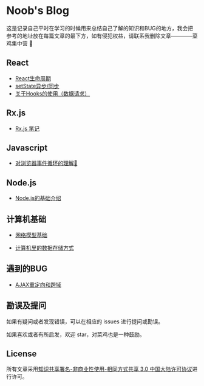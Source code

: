 # Noob's Blog

这是记录自己平时在学习的时候用来总结自己了解的知识和BUG的地方，我会把参考的地址放在每篇文章的最下方，如有侵犯权益，请联系我删除文章————菜鸡集中营 🤔

## React 

- [React生命周期](https://github.com/WeiShengv99/Noop_Issure_Blog/issues/7)
- [setState异步/同步](https://github.com/WeiShengv99/Noop_Issure_Blog/issues/6)
- [关于Hooks的使用（数据请求）](https://github.com/NewSimpleLife/Noop_Issure_Blog/issues/1#issue-473197777)


## Rx.js 

- [Rx.js 笔记](https://github.com/WeiShengv99/Noop_Issure_Blog/issues/8)


## Javascript

- [对浏览器事件循环的理解🤔](https://github.com/NewSimpleLife/My-Issure-Blog/issues/2)


## Node.js

- [Node.js的基础介绍](https://github.com/WeiShengv99/Noop_Issure_Blog/issues/5)


## 计算机基础

- [网络模型基础](https://github.com/WeiShengv99/Noop_Issure_Blog/issues/3)
  
- [计算机里的数据存储方式](https://github.com/WeiShengv99/Noop_Issure_Blog/issues/9)
  


## 遇到的BUG

- [AJAX重定向和跨域](https://github.com/WeiShengv99/Noop_Issure_Blog/issues/4)



## 勘误及提问

如果有疑问或者发现错误，可以在相应的 issues 进行提问或勘误。

如果喜欢或者有所启发，欢迎 star，对菜鸡也是一种鼓励。



## License

所有文章采用[知识共享署名-非商业性使用-相同方式共享 3.0 中国大陆许可协议](http://creativecommons.org/licenses/by-nc-sa/3.0/cn/)进行许可。
